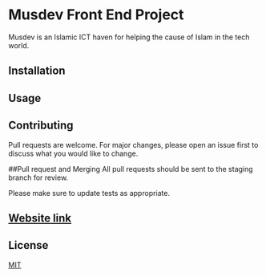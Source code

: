 # Musdev Front End Project

Musdev is an Islamic ICT haven for helping the cause of Islam in the tech world.
## Installation

## Usage

## Contributing
Pull requests are welcome. For major changes, please open an issue first to discuss what you would like to change.

##Pull request and Merging
All pull requests should be sent to the staging branch for review.

Please make sure to update tests as appropriate.

## [Website link](http://musdev.org/)

## License
[MIT](https://choosealicense.com/licenses/mit/)
